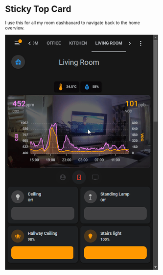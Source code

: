 # Sticky Top Card

I use this for all my room dashbaoard to navigate back to the home overview.

![](sticky-nav-top-bar.gif)

